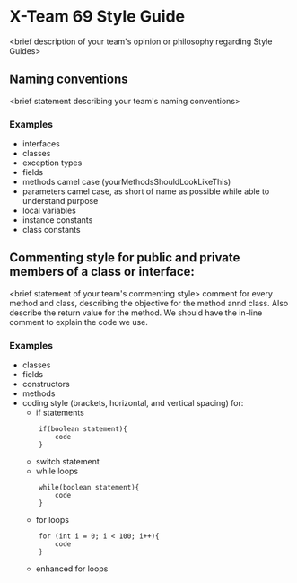 # X-Team 69 Style Guide

<brief description of your team's opinion or philosophy regarding Style Guides>

## Naming conventions

<brief statement describing your team's naming conventions>

### Examples
* interfaces
* classes
* exception types
* fields
* methods camel case (yourMethodsShouldLookLikeThis)
* parameters camel case, as short of name as possible while able to understand purpose
* local variables 
* instance constants
* class constants

## Commenting style for public and private members of a class or interface:

<brief statement of your team's commenting style>
comment for every method and class, describing the objective for the method annd class. Also describe the return value for the method.
We should have the in-line comment to explain the code we use.

### Examples

* classes
* fields
* constructors
* methods
* coding style (brackets, horizontal, and vertical spacing) for:
  * if statements
  ```
      if(boolean statement){
          code
      }
  ```
  * switch statement
  * while loops
  ```
      while(boolean statement){
          code
      }
  ```
  * for loops
  ```
      for (int i = 0; i < 100; i++){
          code
      }
  ```
  * enhanced for loops
